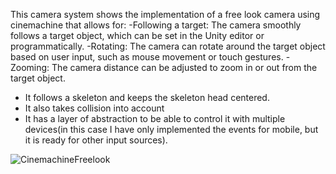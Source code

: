 This camera system shows the implementation of a free look camera using cinemachine that allows for:
-Following a target: The camera smoothly follows a target object, which can be set in the Unity editor or programmatically.
-Rotating: The camera can rotate around the target object based on user input, such as mouse movement or touch gestures.
-Zooming: The camera distance can be adjusted to zoom in or out from the target object.
- It follows a skeleton and keeps the skeleton head centered.
- It also takes collision into account
- It has a layer of abstraction to be able to control it with multiple devices(in this case I have only implemented the events for mobile, but it is ready for other input sources).

![CinemachineFreelook](https://user-images.githubusercontent.com/127549378/224436645-2152cbb3-368c-46f1-b370-4219724fcd5d.png)
